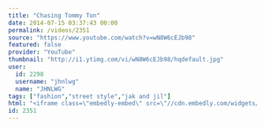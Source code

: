 ```yaml
---
title: "Chasing Tommy Ton"
date: 2014-07-15 03:37:43 00:00
permalink: /videos/2351
source: "https://www.youtube.com/watch?v=wN8W6cEJb98"
featured: false
provider: "YouTube"
thumbnail: "http://i1.ytimg.com/vi/wN8W6cEJb98/hqdefault.jpg"
user:
  id: 2298
  username: "jhnlwg"
  name: "JHNLWG"
tags: ["fashion","street style","jak and jil"]
html: "<iframe class=\"embedly-embed\" src=\"//cdn.embedly.com/widgets/media.html?src=http%3A%2F%2Fwww.youtube.com%2Fembed%2FwN8W6cEJb98%3Fwmode%3Dtransparent%26feature%3Doembed&wmode=transparent&url=http%3A%2F%2Fwww.youtube.com%2Fwatch%3Fv%3DwN8W6cEJb98&image=http%3A%2F%2Fi1.ytimg.com%2Fvi%2FwN8W6cEJb98%2Fhqdefault.jpg&key=daaebf4d9cdd46779200162d0ca86e20&type=text%2Fhtml&schema=youtube\" width=\"854\" height=\"480\" scrolling=\"no\" frameborder=\"0\" allowfullscreen></iframe>"
id: 2351
---
```



